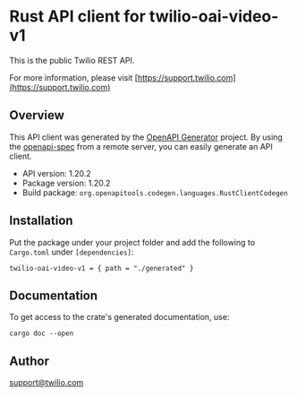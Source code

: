 # Rust API client for twilio-oai-video-v1

This is the public Twilio REST API.

For more information, please visit [https://support.twilio.com](https://support.twilio.com)

## Overview

This API client was generated by the [OpenAPI Generator](https://openapi-generator.tech) project.  By using the [openapi-spec](https://openapis.org) from a remote server, you can easily generate an API client.

- API version: 1.20.2
- Package version: 1.20.2
- Build package: `org.openapitools.codegen.languages.RustClientCodegen`

## Installation

Put the package under your project folder and add the following to `Cargo.toml` under `[dependencies]`:

```
twilio-oai-video-v1 = { path = "./generated" }
```

## Documentation

To get access to the crate's generated documentation, use:

```
cargo doc --open
```

## Author

support@twilio.com

